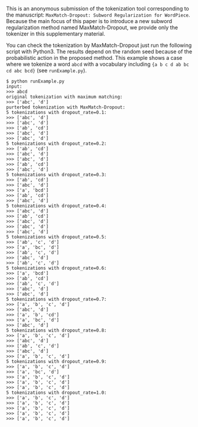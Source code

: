 This is an anonymous submission of the tokenization tool corresponding to the manuscript: `MaxMatch-Dropout: Subword Regularization for WordPiece`.
Because the main focus of this paper is to introduce a new subword regularization method named MaxMatch-Dropout, we provide only the tokenizer in this supplementary material.

You can check the tokenization by MaxMatch-Dropout just run the following script with Python3.
The results depend on the random seed because of the probabilistic action in the proposed method.
This example shows a case where we tokenize a word `abcd` with a vocabulary including `{a b c d ab bc cd abc bcd}` (see `runExample.py`).

```
$ python runExample.py
input:
>>> abcd
original tokenization with maximum matching:
>>> ['abc', 'd']
purterbed tokenization with MaxMatch-Dropout:
5 tokenizations with dropout_rate=0.1:
>>> ['abc', 'd']
>>> ['abc', 'd']
>>> ['ab', 'cd']
>>> ['abc', 'd']
>>> ['abc', 'd']
5 tokenizations with dropout_rate=0.2:
>>> ['ab', 'cd']
>>> ['abc', 'd']
>>> ['abc', 'd']
>>> ['ab', 'cd']
>>> ['abc', 'd']
5 tokenizations with dropout_rate=0.3:
>>> ['ab', 'cd']
>>> ['abc', 'd']
>>> ['a', 'bcd']
>>> ['ab', 'cd']
>>> ['abc', 'd']
5 tokenizations with dropout_rate=0.4:
>>> ['abc', 'd']
>>> ['ab', 'cd']
>>> ['abc', 'd']
>>> ['abc', 'd']
>>> ['abc', 'd']
5 tokenizations with dropout_rate=0.5:
>>> ['ab', 'c', 'd']
>>> ['a', 'bc', 'd']
>>> ['ab', 'c', 'd']
>>> ['abc', 'd']
>>> ['ab', 'c', 'd']
5 tokenizations with dropout_rate=0.6:
>>> ['a', 'bcd']
>>> ['ab', 'cd']
>>> ['ab', 'c', 'd']
>>> ['abc', 'd']
>>> ['abc', 'd']
5 tokenizations with dropout_rate=0.7:
>>> ['a', 'b', 'c', 'd']
>>> ['abc', 'd']
>>> ['a', 'b', 'cd']
>>> ['a', 'bc', 'd']
>>> ['abc', 'd']
5 tokenizations with dropout_rate=0.8:
>>> ['a', 'b', 'c', 'd']
>>> ['abc', 'd']
>>> ['ab', 'c', 'd']
>>> ['abc', 'd']
>>> ['a', 'b', 'c', 'd']
5 tokenizations with dropout_rate=0.9:
>>> ['a', 'b', 'c', 'd']
>>> ['a', 'bc', 'd']
>>> ['a', 'b', 'c', 'd']
>>> ['a', 'b', 'c', 'd']
>>> ['a', 'b', 'c', 'd']
5 tokenizations with dropout_rate=1.0:
>>> ['a', 'b', 'c', 'd']
>>> ['a', 'b', 'c', 'd']
>>> ['a', 'b', 'c', 'd']
>>> ['a', 'b', 'c', 'd']
>>> ['a', 'b', 'c', 'd'] 
```
